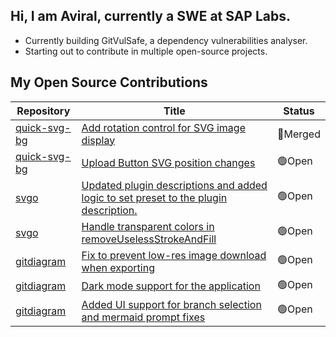 ## Hi, I am Aviral, currently a SWE at SAP Labs.
 - Currently building GitVulSafe, a dependency vulnerabilities analyser.
 - Starting out to contribute in multiple open-source projects.

## My Open Source Contributions
<!--START_SECTION:external_prs-->

| Repository | Title | Status |
|-------------|--------|---------------|
| [quick-svg-bg](https://github.com/quick-svg-bg) | [Add rotation control for SVG image display](https://github.com/Davis-Media/quick-svg-bg/pull/4) | 🔵Merged |
| [quick-svg-bg](https://github.com/quick-svg-bg) | [Upload Button SVG position changes](https://github.com/Davis-Media/quick-svg-bg/pull/6) | 🟢Open |
| [svgo](https://github.com/svgo) | [Updated plugin descriptions and added logic to set preset to the plugin description.](https://github.com/svg/svgo/pull/2174) | 🟢Open |
| [svgo](https://github.com/svgo) | [Handle transparent colors in removeUselessStrokeAndFill](https://github.com/svg/svgo/pull/2173) | 🟢Open |
| [gitdiagram](https://github.com/gitdiagram) | [Fix to prevent low-res image download when exporting](https://github.com/ahmedkhaleel2004/gitdiagram/pull/130) | 🟢Open |
| [gitdiagram](https://github.com/gitdiagram) | [Dark mode support for the application](https://github.com/ahmedkhaleel2004/gitdiagram/pull/117) | 🟢Open |
| [gitdiagram](https://github.com/gitdiagram) | [Added UI support for branch selection and mermaid prompt fixes](https://github.com/ahmedkhaleel2004/gitdiagram/pull/116) | 🟢Open |

<!--END_SECTION:external_prs-->
